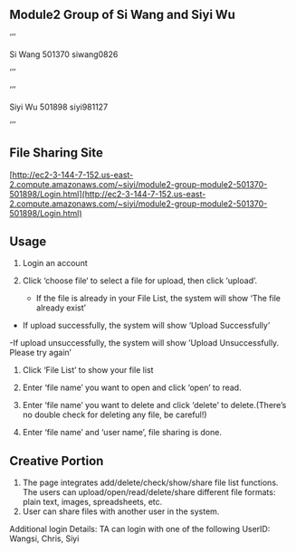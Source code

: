 ## ****Module2 Group of Si Wang and Siyi Wu****

‘’’

Si Wang
501370
siwang0826

‘’’

‘’’

Siyi Wu
501898
siyi981127

‘’’

 ## File Sharing Site

[http://ec2-3-144-7-152.us-east-2.compute.amazonaws.com/~siyi/module2-group-module2-501370-501898/Login.html](http://ec2-3-144-7-152.us-east-2.compute.amazonaws.com/~siyi/module2-group-module2-501370-501898/Login.html)

 ## Usage

1. Login an account
2. Click ‘choose file‘ to select a file for upload, then click ‘upload’.

      - If the file is already in your File List, the system will show ‘The file already exist’

- If upload successfully, the system will show ‘Upload Successfully’

-If upload unsuccessfully, the system will show ’Upload Unsuccessfully. Please try again’

1. Click ‘File List’ to show your file list
2. Enter ‘file name’ you want to open and  click ‘open’ to read.
3. Enter ‘file name’ you want to delete and  click ‘delete’ to delete.(There’s no double check for deleting any file, be careful!)

6. Enter ‘file name’ and ‘user name’, file sharing is done.

 ## Creative Portion

1. The page integrates add/delete/check/show/share file list functions. The users can upload/open/read/delete/share different file formats: plain text, images, spreadsheets, etc.
2. User can share files with another user in the system.

Additional login Details:
TA can login with one of the following UserID: Wangsi, Chris, Siyi
